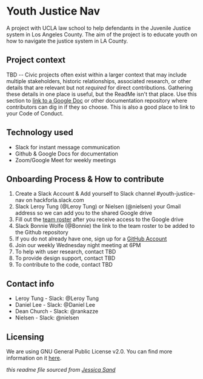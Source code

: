 # Youth Justice Nav

A project with UCLA law school to help defendants in the Juvenile Justice system in Los Angeles County. The aim of the project is to educate youth on how to navigate the justice system in LA County. 

## Project context

TBD -- Civic projects often exist within a larger context that may include multiple stakeholders, historic relationships, associated research, or other details that are relevant but not *required* for direct contributions. Gathering these details in one place is useful, but the ReadMe isn't that place. Use this section to [link to a Google Doc](#) or other documentation repository where contributors can dig in if they so choose. This is also a good place to link to your Code of Conduct.

## Technology used

- Slack for instant message communication
- Github & Google Docs for documentation
- Zoom/Google Meet for weekly meetings 

## Onboarding Process & How to contribute

1. Create a Slack Account & Add yourself to Slack channel #youth-justice-nav on hackforla.slack.com
2. Slack Leroy Tung (@Leroy Tung) or Nielsen (@nielsen) your Gmail address so we can add you to the shared Google drive
3. Fill out the [team roster](https://docs.google.com/spreadsheets/d/14NiIUGaRhz34E_cTtWU-B9kFGaHt-1nSlghzhtDqbbE/edit?usp=drive_web&ouid=105806038518241181042) after you receive access to the Google drive
4. Slack Bonnie Wolfe (@Bonnie) the link to the team roster to be added to the Github repository
5. If you do not already have one, sign up for a [GitHub Account](https://github.com/)
6. Join our weekly Wednesday night meeting at 6PM
7. To help with user research, contact TBD
8. To provide design support, contact TBD
9. To contribute to the code, contact TBD


## Contact info

- Leroy Tung - Slack: @Leroy Tung
- Daniel Lee - Slack: @Daniel Lee
- Dean Church - Slack: @rankazze
- Nielsen - Slack: @nielsen

## Licensing

We are using GNU General Public License v2.0. You can find more information on it [here](https://github.com/hackforla/YouthJusticeNav/blob/main/LICENSE).  

*this readme file sourced from [Jessica Sand](http://jessicasand.com/other-stuff/just-enough-docs/)*
